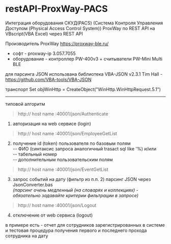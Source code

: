 # restAPI-ProxWay-PACS
Интеграция оборудования СКУД(PACS) (Система Контроля Управления Доступом (Physical Access Control System))
ProxWay по REST API на VBscript(VBA Excel) через REST API

Производитель ProxWay https://proxway-ble.ru/   
- софт - proxway-ip 3.057.7055
- оборудование - контроллер PW-400v3 + считыватели PW-Mini Multi BLE
  
для парсинга JSON использвана библиотека VBA-JSON v2.3.1 Tim Hall - https://github.com/VBA-tools/VBA-JSON

транспорт Set objWinHttp = CreateObject("WinHttp.WinHttpRequest.5.1")
***
типовой алгоритм
> http:// host name :40001/json/Authenticate  
1. авторизация на web сервисе (login) 
> http:// host name :40001/json/EmployeeGetList  
2. получение id (token) пользователя по базовым полям   
-- ФИО (синтаксис запроса аналогичный trasact sql like '%) и/или    
-- табельный номер  
-- дополнительным пользовательским полям
> http:// host name :40001/json/EventGetList  
3. запрос событий на дату (фильтр из п.п. 2)
парсинг JSON через JsonConverter.bas  
*(парсинг очень медленный (на словарях и коллекциях) - обязательно задавайте критерии фильтрации в запросе)*

> http:// host name :40001/json/Logout
4. отключение от web сервиса (logout)

в примере есть - отчет для сотрудников зарегистрированных в системе и тестовая процедура получения первого и последнего прохода сотрудника на дату
